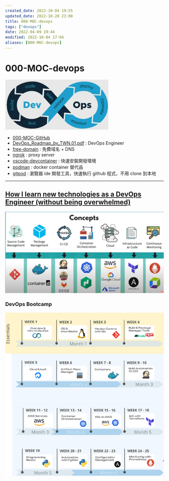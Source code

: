 ```yaml
---
created_date: 2022-10-04 19:55
updated_date: 2022-10-20 23:00
title: 000-MOC-devops
tags: ["devops"]
date: 2022-04-09 19:44
modified: 2022-10-04 17:04
aliases: [000-MOC-devops]
---
```


# 000-MOC-devops

![](images/000-MOC-devops-202210151622.png)

- [000-MOC-GitHub](github/000-MOC-GitHub.md)
- [DevOps_Roadmap_by_TWN.01.pdf](images/DevOps_Roadmap_by_TWN.01.pdf) : DevOps Engineer 
- [free-domain](network/free-domain.md) : 免費域名 + DNS
- [ngrok](network/ngrok.md) : proxy server
- [vscode-devcontainer](Containerization/vscode-devcontainer.md) : 快速安裝開發環境
- [podman](Containerization/podman.md) :  docker container 替代品
- [gitpod](github/gitpod.md) : 瀏覽器 ide 開發工具，快速執行 github 程式，不用 clone 到本地


---

## [How I learn new technologies as a DevOps Engineer (without being overwhelmed)](https://www.youtube.com/watch?v=Cthla7KqU04)

![](images/000-MOC-devops-202210151614.png)

### **DevOps Bootcamp**

![](images/000-MOC-devops-202210151651.png)

